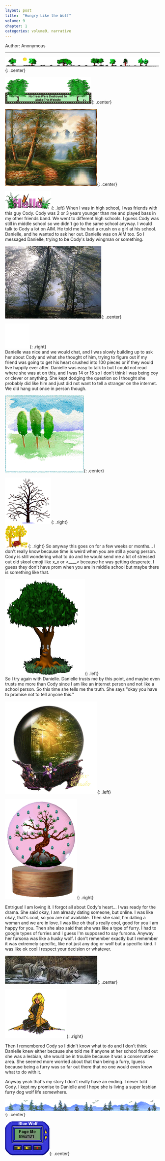 ```yaml
---
layout: post
title:  "Hungry Like the Wolf"
volume: 9
chapter: 1
categories: volume9, narrative
---
```


Author: Anonymous   
  

<hr>

![tree](/assets/img/bartrees.gif){: .center} 

![tree](/assets/img/NoTrees.gif){: .center}  

![tree](/assets/img/treescene.gif){: .center}  


![tree](/assets/img/hello-butterfly.gif){: .left} 
When I was in high school, I was friends with this guy Cody. Cody was 2 or 3 years younger than me and played bass in my other friends band. We went to different high schools. I guess Cody was still in middle school so we didn't go to the same school anyway. I would talk to Cody a lot on AIM. He told me he had a crush on a girl at his school. Danielle, and he wanted to ask her out. Danielle was on AIM too. So I messaged Danielle, trying to be Cody's lady wingman or something. 


![tree](/assets/img/treesanimate.gif){: .center} 
 
![tree](/assets/img/treesfall.gif){: .right}  
Danielle was nice and we would chat, and I was slowly building up to ask her about Cody and what she thought of him, trying to figure out if my friend was going to get his heart crushed into 100 pieces or if they would live happily ever after. Danielle was easy to talk to but I could not read where she was at on this, and I was 14 or 15 so I don't think I was being coy or clever or anything. She kept dodging the question so I thought she probably did like him and just did not want to tell a stranger on the internet. We did hang out once in person though. 

![tree](/assets/img/watercolorsun.gif){: .center}  

![tree](/assets/img/trees006.gif){: .right}  
![tree](/assets/img/treebench.gif){: .right} 
So anyway this goes on for a few weeks or months... I don't really know because time is weird when you are still a young person. Cody is still wondering what to do and he would send me a lot of stressed out old skool emoji like x_x or <____< because he was getting desperate. I guess they don't have prom when you are in middle school but maybe there is something like that. 

![tree](/assets/img/scaredtree.gif){: .left}   
So I try again with Danielle. Danielle trusts me by this point, and maybe even trusts me more than Cody since I am like an internet person and not like a school person. So this time she tells me the truth. She says "okay you have to promise not to tell anyone this." 

![tree](/assets/img/treeglobe.gif){: .left}  

![tree](/assets/img/bonsitreesnow.gif){: .right}  

Entrigue! I am loving it. I forgot all about Cody's heart... I was ready for the drama. She said okay, I am already dating someone, but online. I was like okay, that's cool, so you are not available. Then she said, I'm dating a woman and we are in love. I was like oh that's really cool, good for you I am happy for you. Then she also said that she was like a type of furry. I had to google types of furries and I guess I'm supposed to say fursona. Anyway her fursona was like a husky wolf. I don't remember exactly but I remember it was extremely specific, like not just any dog or wolf but a specific kind. I was like ok cool I respect your decision or whatever. 

![tree](/assets/img/twowolf1.jpg){: .center} 

![tree](/assets/img/ladywolf.gif){: .right}  

Then I remembered Cody so I didn't know what to do and I don't think Danielle knew either because she told me if anyone at her school found out she was a lesbian, she would be in trouble because it was a conservative area. She seemed more worried about that than being a furry, Iguess because being a furry was so far out there that no one would even know what to do with it. 


Anyway yeah that's my story I don't really have an ending. I never told Cody. I kept my promise to Danielle and I hope she is living a super lesbian furry dog wolf life somewhere.

![tree](/assets/img/bartrees2.gif){: .center} 

![tree](/assets/img/bluewolfpager.gif){: .center}  
